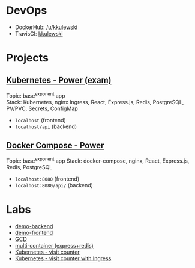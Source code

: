# DevOps
- DockerHub: [/u/kkulewski](https://hub.docker.com/u/kkulewski)  
- TravisCI: [kkulewski](https://travis-ci.com/github/kkulewski)
# Projects
## [Kubernetes - Power (exam)](project/)
Topic: base<sup>exponent</sup> app  
Stack: Kubernetes, nginx Ingress, React, Express.js, Redis, PostgreSQL, PV/PVC, Secrets, ConfigMap
* `localhost` (frontend)
* `localhost/api` (backend)
## [Docker Compose - Power](lab-06/)
Topic: base<sup>exponent</sup> app
Stack: docker-compose, nginx, React, Express.js, Redis, PostgreSQL
* `localhost:8080` (frontend)
* `localhost:8080/api/` (backend)
# Labs
* [demo-backend](lab-03-05/backend/)
* [demo-frontend](lab-03-05/frontend/)
* [GCD](lab-03-05/nwd/)
* [multi-container (express+redis)](lab-03-05/multicontapp/)
* [Kubernetes - visit counter](lab-09/)
* [Kubernetes - visit counter with Ingress](lab-10/)

